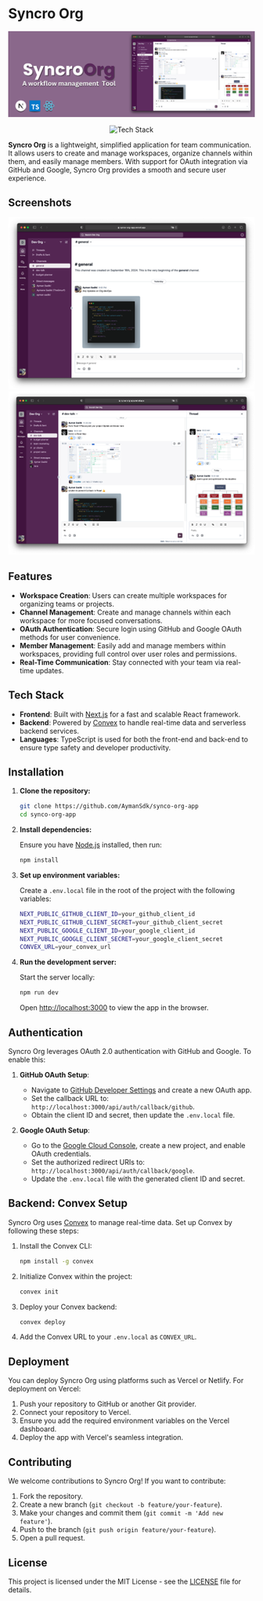 # Syncro Org

![AppBanner](./public/SyncroAppBanner.png)

<!-- Used Tech -->

<p align="center">
  <img src="https://skillicons.dev/icons?i=nextjs,react,ts,vercel,nodejs" alt="Tech Stack" />
  </p>

**Syncro Org** is a lightweight, simplified application for team communication. It allows users to create and manage workspaces, organize channels within them, and easily manage members. With support for OAuth integration via GitHub and Google, Syncro Org provides a smooth and secure user experience.

## Screenshots

![Screenshot#1](./public/Screenshot1.png)
![Screenshot#2](./public/Screenshot2.png)

## Features

- **Workspace Creation**: Users can create multiple workspaces for organizing teams or projects.
- **Channel Management**: Create and manage channels within each workspace for more focused conversations.
- **OAuth Authentication**: Secure login using GitHub and Google OAuth methods for user convenience.
- **Member Management**: Easily add and manage members within workspaces, providing full control over user roles and permissions.
- **Real-Time Communication**: Stay connected with your team via real-time updates.

## Tech Stack

- **Frontend**: Built with [Next.js](https://nextjs.org/) for a fast and scalable React framework.
- **Backend**: Powered by [Convex](https://convex.dev/) to handle real-time data and serverless backend services.
- **Languages**: TypeScript is used for both the front-end and back-end to ensure type safety and developer productivity.

## Installation

1. **Clone the repository:**

   ```bash
   git clone https://github.com/AymanSdk/synco-org-app
   cd synco-org-app
   ```

2. **Install dependencies:**

   Ensure you have [Node.js](https://nodejs.org/) installed, then run:

   ```bash
   npm install
   ```

3. **Set up environment variables:**

   Create a `.env.local` file in the root of the project with the following variables:

   ```bash
   NEXT_PUBLIC_GITHUB_CLIENT_ID=your_github_client_id
   NEXT_PUBLIC_GITHUB_CLIENT_SECRET=your_github_client_secret
   NEXT_PUBLIC_GOOGLE_CLIENT_ID=your_google_client_id
   NEXT_PUBLIC_GOOGLE_CLIENT_SECRET=your_google_client_secret
   CONVEX_URL=your_convex_url
   ```

4. **Run the development server:**

   Start the server locally:

   ```bash
   npm run dev
   ```

   Open [http://localhost:3000](http://localhost:3000) to view the app in the browser.

## Authentication

Syncro Org leverages OAuth 2.0 authentication with GitHub and Google. To enable this:

1. **GitHub OAuth Setup**:

   - Navigate to [GitHub Developer Settings](https://github.com/settings/developers) and create a new OAuth app.
   - Set the callback URL to: `http://localhost:3000/api/auth/callback/github`.
   - Obtain the client ID and secret, then update the `.env.local` file.

2. **Google OAuth Setup**:
   - Go to the [Google Cloud Console](https://console.cloud.google.com/), create a new project, and enable OAuth credentials.
   - Set the authorized redirect URIs to: `http://localhost:3000/api/auth/callback/google`.
   - Update the `.env.local` file with the generated client ID and secret.

## Backend: Convex Setup

Syncro Org uses [Convex](https://convex.dev/) to manage real-time data. Set up Convex by following these steps:

1. Install the Convex CLI:

   ```bash
   npm install -g convex
   ```

2. Initialize Convex within the project:

   ```bash
   convex init
   ```

3. Deploy your Convex backend:

   ```bash
   convex deploy
   ```

4. Add the Convex URL to your `.env.local` as `CONVEX_URL`.

## Deployment

You can deploy Syncro Org using platforms such as Vercel or Netlify. For deployment on Vercel:

1. Push your repository to GitHub or another Git provider.
2. Connect your repository to Vercel.
3. Ensure you add the required environment variables on the Vercel dashboard.
4. Deploy the app with Vercel's seamless integration.

## Contributing

We welcome contributions to Syncro Org! If you want to contribute:

1. Fork the repository.
2. Create a new branch (`git checkout -b feature/your-feature`).
3. Make your changes and commit them (`git commit -m 'Add new feature'`).
4. Push to the branch (`git push origin feature/your-feature`).
5. Open a pull request.

## License

This project is licensed under the MIT License - see the [LICENSE](LICENSE) file for details.
